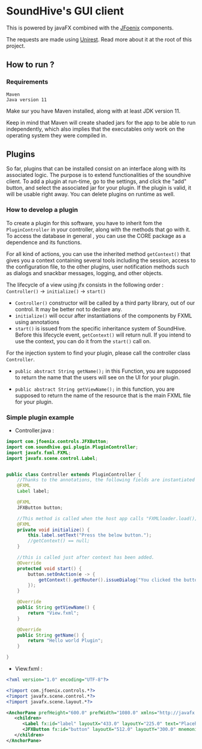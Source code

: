 # SoundHive's GUI client
This is powered by javaFX combined with the [JFoenix](https://github.com/jfoenixadmin/JFoenix) components.

The requests are made using [Unirest](https://kong.github.io/unirest-java/). Read more about it at the root of this 
project.

## How to run ? 
### Requirements
```
Maven
Java version 11
```

Make sur you have Maven installed, along with at least JDK version 11.

Keep in mind that Maven will create shaded jars for the app to be able to run independently, which also implies that the 
executables only work on the operating system they were compiled in.

## Plugins
So far, plugins that can be installed consist on an interface along with its associated logic. The purpose is to extend 
functionalities of the soundhive client.
To add a plugin at run-time, go to the settings, and click the "add" button, and select the associated jar for your 
plugin. If the plugin is valid, it will be usable right away.
You can delete plugins on runtime as well.

### How to develop a plugin 
To create a plugin for this software, you have to inherit fom the `PluginController` in your controller, along with the 
methods that go with it.
To access the database in general , you can use the CORE package as a dependence and its functions.

For all kind of actions, you can use the inherited method `getContext()` that gives you a context containing several 
tools including the session, access to the configuration file, to the other plugins, user notification methods such as dialogs and snackbar messages, logging, and other objects.

The lifecycle of a view using jfx consists in the following order : `Controller()` -> `initialize()` -> `start()`

- `Controller()` constructor will be called by a third party library, out of our control. It may be better not to declare any.
- `initialize()` will occur after instantiations of the components by FXML using annotations
- `start()` is issued from the specific inheritance system of SoundHive. Before this lifecycle event, `getContext()` will return null. If you intend to use the context, you can do it from the `start()` call on.

For the injection system to find your plugin, please call the controller class `Controller`.

- `public abstract String getName();` in this Function, you are supposed to return the name that the users will see on the UI for your plugin.

- `public abstract String getViewName();` in this function, you are supposed to return the name of the resource that is the main FXML file for your plugin.

### Simple plugin example

- Controller.java :
```java
import com.jfoenix.controls.JFXButton;
import com.soundhive.gui.plugin.PluginController;
import javafx.fxml.FXML;
import javafx.scene.control.Label;


public class Controller extends PluginController {
    //Thanks to the annotations, the following fields are instantiated automatically before the call of initialize()
    @FXML
    Label label;

    @FXML
    JFXButton button;

    //This method is called when the host app calls "FXMLloader.load();"
    @FXML
    private void initialize() {
        this.label.setText("Press the below button.");
        //getContext() == null;
    }

    //this is called just after context has been added.
    @Override
    protected void start() {
        button.setOnAction(e -> {
            getContext().getRouter().issueDialog("You clicked the button!");
        });
    }

    @Override
    public String getViewName() {
        return "View.fxml";
    }

    @Override
    public String getName() {
        return "Hello world Plugin";
    }

}
```

-  View.fxml :
```xml
<?xml version="1.0" encoding="UTF-8"?>

<?import com.jfoenix.controls.*?>
<?import javafx.scene.control.*?>
<?import javafx.scene.layout.*?>

<AnchorPane prefHeight="600.0" prefWidth="1080.0" xmlns="http://javafx.com/javafx/10.0.2-internal" xmlns:fx="http://javafx.com/fxml/1">
   <children>
      <Label fx:id="label" layoutX="433.0" layoutY="225.0" text="Placeholder." textFill="WHITE" />
      <JFXButton fx:id="button" layoutX="512.0" layoutY="300.0" mnemonicParsing="false" text="Placeholder." textFill="WHITE" />
   </children>
</AnchorPane>

```




